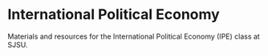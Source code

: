 # International Political Economy 

Materials and resources for the International Political Economy (IPE) class at SJSU.
